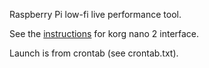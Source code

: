 Raspberry Pi low-fi live performance tool.

See the [instructions](./instructions.md) for korg nano 2 interface.

Launch is from crontab (see crontab.txt).

